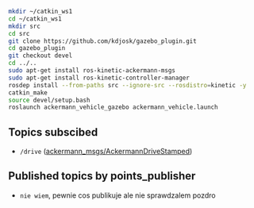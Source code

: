 
```bash
mkdir ~/catkin_ws1
cd ~/catkin_ws1
mkdir src
cd src
git clone https://github.com/kdjosk/gazebo_plugin.git
cd gazebo_plugin
git checkout devel
cd ../..
sudo apt-get install ros-kinetic-ackermann-msgs
sudo apt-get install ros-kinetic-controller-manager
rosdep install --from-paths src --ignore-src --rosdistro=kinetic -y
catkin_make
source devel/setup.bash
roslaunch ackermann_vehicle_gazebo ackermann_vehicle.launch
```

## Topics subscibed
- `/drive` ([ackermann_msgs/AckermannDriveStamped](http://docs.ros.org/jade/api/ackermann_msgs/html/msg/AckermannDriveStamped.html))
## Published topics by points_publisher
- `nie wiem`, pewnie cos publikuje ale nie sprawdzalem pozdro
